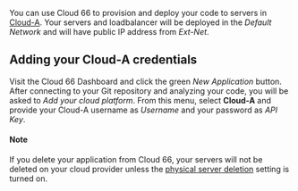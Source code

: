 You can use Cloud 66 to provision and deploy your code to servers in [Cloud-A](https://www.clouda.ca/). Your servers and loadbalancer will be deployed in the _Default Network_ and will have public IP address from _Ext-Net_.

## Adding your Cloud-A credentials

Visit the Cloud 66 Dashboard and click the green *New Application* button. After connecting to your Git repository and analyzing your code, you will be asked to *Add your cloud platform*. From this menu, select **Cloud-A** and provide your Cloud-A username as _Username_ and your password as _API Key_.

#### Note
<div class="notice notice-warning"><p>
If you delete your application from Cloud 66, your servers will not be deleted on your cloud provider unless the <a href="/{{page.collection}}/how-to-guides/deployment/server-deletion.html">physical server deletion</a> setting is turned on.
</p></div>